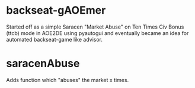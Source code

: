 # backseat-gAOEmer
Started off as a simple Saracen "Market Abuse" on Ten Times Civ Bonus (ttcb) mode in AOE2DE using pyautogui and eventually became an idea for automated backseat-game like advisor. 

# saracenAbuse
Adds function which "abuses" the market x times.


